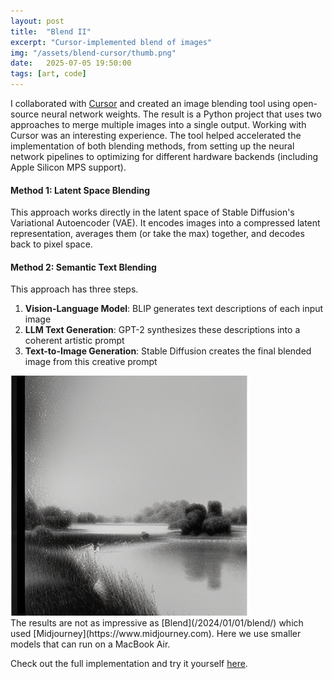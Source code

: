 ```yaml
---
layout: post
title:  "Blend II"
excerpt: "Cursor-implemented blend of images"
img: "/assets/blend-cursor/thumb.png"
date:   2025-07-05 19:50:00
tags: [art, code]
---
```


I collaborated with [Cursor](https://cursor.sh/) and created an image blending tool using open-source neural network weights. The result is a Python project that uses two approaches to merge multiple images into a single output. Working with Cursor was an interesting experience. The tool helped accelerated the implementation of both blending methods, from setting up the neural network pipelines to optimizing for different hardware backends (including Apple Silicon MPS support).

#### Method 1: Latent Space Blending
This approach works directly in the latent space of Stable Diffusion's Variational Autoencoder (VAE). It encodes images into a compressed latent representation, averages them (or take the max) together, and decodes back to pixel space.

#### Method 2: Semantic Text Blending  
This approach has three steps.
1. **Vision-Language Model**: BLIP generates text descriptions of each input image
2. **LLM Text Generation**: GPT-2 synthesizes these descriptions into a coherent artistic prompt
3. **Text-to-Image Generation**: Stable Diffusion creates the final blended image from this creative prompt

<div class="art">

  <div class="blendpiece">
    <img src="/assets/blend-cursor/thumb.png" alt="Blend Cursor - black and white" />
  </div>

</div>
The results are not as impressive as [Blend](/2024/01/01/blend/) which used [Midjourney](https://www.midjourney.com). Here we use smaller models that can run on a MacBook Air.

Check out the full implementation and try it yourself [here](https://github.com/fanyangxyz/blend-images-cursor).
